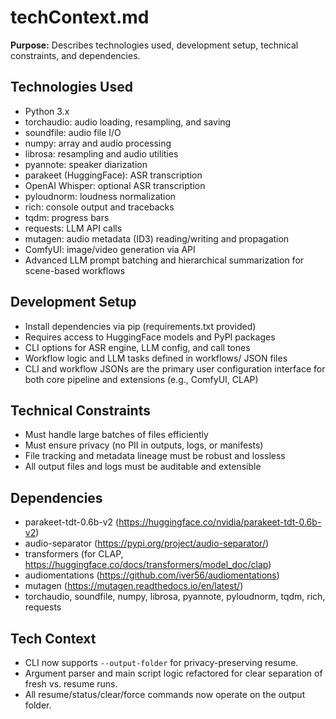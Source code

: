 # techContext.md

**Purpose:**
Describes technologies used, development setup, technical constraints, and dependencies.

## Technologies Used

- Python 3.x
- torchaudio: audio loading, resampling, and saving
- soundfile: audio file I/O
- numpy: array and audio processing
- librosa: resampling and audio utilities
- pyannote: speaker diarization
- parakeet (HuggingFace): ASR transcription
- OpenAI Whisper: optional ASR transcription
- pyloudnorm: loudness normalization
- rich: console output and tracebacks
- tqdm: progress bars
- requests: LLM API calls
- mutagen: audio metadata (ID3) reading/writing and propagation
- ComfyUI: image/video generation via API
- Advanced LLM prompt batching and hierarchical summarization for scene-based workflows

## Development Setup

- Install dependencies via pip (requirements.txt provided)
- Requires access to HuggingFace models and PyPI packages
- CLI options for ASR engine, LLM config, and call tones
- Workflow logic and LLM tasks defined in workflows/ JSON files
- CLI and workflow JSONs are the primary user configuration interface for both core pipeline and extensions (e.g., ComfyUI, CLAP)

## Technical Constraints

- Must handle large batches of files efficiently
- Must ensure privacy (no PII in outputs, logs, or manifests)
- File tracking and metadata lineage must be robust and lossless
- All output files and logs must be auditable and extensible

## Dependencies

- parakeet-tdt-0.6b-v2 (https://huggingface.co/nvidia/parakeet-tdt-0.6b-v2)
- audio-separator (https://pypi.org/project/audio-separator/)
- transformers (for CLAP, https://huggingface.co/docs/transformers/model_doc/clap)
- audiomentations (https://github.com/iver56/audiomentations)
- mutagen (https://mutagen.readthedocs.io/en/latest/)
- torchaudio, soundfile, numpy, librosa, pyannote, pyloudnorm, tqdm, rich, requests

## Tech Context

- CLI now supports `--output-folder` for privacy-preserving resume.
- Argument parser and main script logic refactored for clear separation of fresh vs. resume runs.
- All resume/status/clear/force commands now operate on the output folder. 